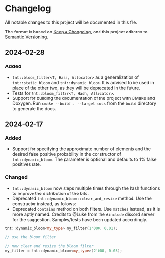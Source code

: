 # Changelog

All notable changes to this project will be documented in this file.

The format is based on [Keep a Changelog](https://keepachangelog.com/en/1.1.0/),
and this project adheres to [Semantic Versioning](https://semver.org/spec/v2.0.0.html).


## 2024-02-28

### Added

- `tnt::bloom_filter<T, Hash, Allocator>` as a generalization of `tnt::static_bloom` and `tnt::dynamic_bloom`. It is advised to be used in place of the other two, as they will be deprecated in the future.
- Tests for `tnt::bloom_filter<T, Hash, Allocator>`.
- Support for building the documentation of the project with CMake and Doxygen. Run `cmake --build . --target docs` from the `build` directory to generate the docs.


## 2024-02-17

### Added

- Support for specifying the approximate number of elements and the desired false positive probability in the constructor of `tnt::dynamic_bloom`. The parameter is optional and defaults to 1% false positives rate.


### Changed

- `tnt::dynamic_bloom` now steps multiple times through the hash functions to improve the distribution of the bits.
- Deprecated `tnt::dynamic_bloom::clear_and_resize` method. Use the constructor instead, as follows:
- Deprecated `contains` method on both filters. Use `matches` instead, as it is more aptly named. Credits to @Luke from the `#include` discord server for the suggestion. Samples/tests have been updated accordingly.

```cpp
tnt::dynamic_bloom<my_type> my_filter(1'000, 0.01);

// use the bloom filter

// now clear and resize the bloom filter
my_filter = tnt::dynamic_bloom<my_type>(2'000, 0.03);
```